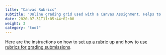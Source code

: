 ```yaml
---
title: "Canvas Rubrics"
subtitle: "Online grading grid used with a Canvas Assignment. Helps to grade faster and more consistently."
date: 2020-07-31T11:05:44+02:00
weight: 3
category: "tool"
---
```


Here are the instructions on how to [set up a rubric](https://canvas.uva.nl/courses/169/pages/creating-and-using-rubrics?module_item_id=1440) up and how to [use rubrics for grading submissions](https://community.canvaslms.com/docs/DOC-12931-4152724107).
